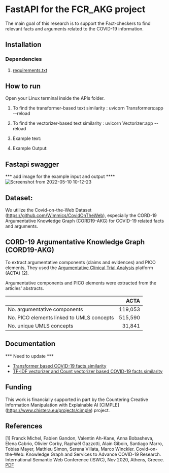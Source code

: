 # FastAPI for the FCR_AKG project

The main goal of this research is to support the Fact-checkers to find relevant facts and arguments related to the COVID-19 information. 


## Installation


### Dependencies


1. [requirements.txt]()


## How to run

Open your Linux terminal inside the APIs folder. 
1. To find the transformer-based text similarity : uvicorn Transformers:app --reload
2. To find the vectorizer-based text similarity : uvicorn Vectorizer:app --reload 

1. Example text:
2. Example Output:

## Fastapi swagger

*** add image for the example input and output ****
![Screenshot from 2022-05-10 10-12-23](https://user-images.githubusercontent.com/11629650/167580987-ee27bbaf-25f3-42af-9b4f-3fffa0e19cb7.png)




## Dataset: 

We utilize the Covid-on-the-Web Dataset (https://github.com/Wimmics/CovidOnTheWeb), especially the CORD-19 Argumentative Knowledge Graph (CORD19-AKG) for COVID-19 related facts and arguments.

## CORD-19 Argumentative Knowledge Graph (CORD19-AKG)

To extract argumentative components (claims and evidences) and PICO elements, They used the [Argumentative Clinical Trial Analysis](http://ns.inria.fr/acta/) platform (ACTA) [2].

Argumentative components and PICO elements were extracted from the articles' abstracts.

| | ACTA |
| ------------- | ---------: |
| No. argumentative components | 119,053 |
| No. PICO elements linked to UMLS concepts | 515,590 |
| No. unique UMLS concepts | 31,841 |

## Documentation

*** Need to update ***
- [Transformer based COVID-19 facts similarity]()
- [TF-IDF vectorizer and Count vectorizer based COVID-19 facts similarity]()

## Funding

This work is financially supported in part by the Countering Creative Information Manipulation with Explainable AI [CIMPLE] (https://www.chistera.eu/projects/cimple)  project. 

## References

[1] Franck Michel, Fabien Gandon, Valentin Ah-Kane, Anna Bobasheva, Elena Cabrio, Olivier Corby, Raphaël Gazzotti, Alain Giboin, Santiago Marro, Tobias Mayer, Mathieu Simon, Serena Villata, Marco Winckler. Covid-on-the-Web: Knowledge Graph and Services to Advance COVID-19 Research. International Semantic Web Conference (ISWC), Nov 2020, Athens, Greece. [PDF](https://hal.archives-ouvertes.fr/hal-02939363/file/article-cam-ready.pdf)
